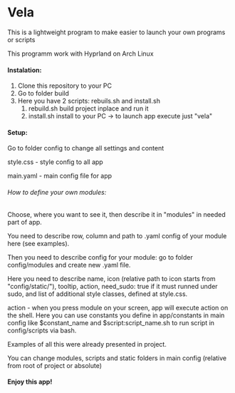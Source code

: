 # Vela

This is a lightweight program to make easier to launch your own programs or scripts

This programm work with Hyprland on Arch Linux

#### Instalation:

1. Clone this repository to your PC
2. Go to folder build
3. Here you have 2 scripts: rebuils.sh and install.sh
   1. rebuild.sh build project inplace and run it
   2. install.sh install to your PC -> to launch app execute just "vela"

#### Setup:

Go to folder config to change all settings and content

style.css - style config to all app

main.yaml - main config file for app

###### How to define your own modules:

Choose, where you want to see it, then describe it in "modules" in needed part of app.

You need to describe row, column and path to .yaml config of your module here (see examples).

Then you need to describe config for your module: go to folder config/modules and create new .yaml file.

Here you need to describe name, icon (relative path to icon starts from "config/static/"), tooltip, action, need_sudo: true if it must runned under sudo, and list of additional style classes, defined at style.css.

action - when you press module on your screen, app will execute action on the shell. Here you can use constants you define in app/constants in main config like $constant_name and \$script:script_name.sh to run script in config/scripts via bash.

Examples of all this were already presented in project.

You can change modules, scripts and static folders in main config (relative from root of project or absolute)

#### Enjoy this app!
